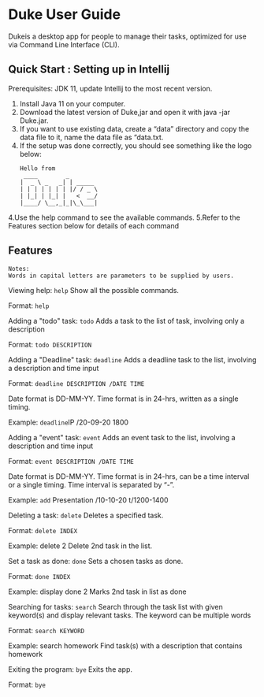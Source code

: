 
# Duke User Guide

Dukeis a desktop app for people to manage their tasks, optimized for use via Command Line Interface (CLI).

## Quick Start : Setting up in Intellij

Prerequisites: JDK 11, update Intellij to the most recent version.

1. Install Java 11 on your computer.
2. Download the latest version of Duke,jar and open it with java -jar Duke.jar.
3. If you want to use existing data, create a “data” directory and copy the data file to it, name the data file as “data.txt.
4. If the setup was done correctly, you should see something like the logo below:
   ```
   Hello from
    ____        _        
   |  _ \ _   _| | _____ 
   | | | | | | | |/ / _ \
   | |_| | |_| |   <  __/
   |____/ \__,_|_|\_\___|
   ```
4.Use the help command to see the available commands.
5.Refer to the Features section below for details of each command


## Features

````
Notes:
Words in capital letters are parameters to be supplied by users.
````


Viewing help: `help`
Show all the possible commands.

Format: `help`



Adding a "todo" task: `todo`
Adds a task to the list of task, involving only a description

Format: `todo DESCRIPTION` 

Adding a "Deadline" task: `deadline` 
Adds a deadline task to the list, involving a description and time input

Format: `deadline DESCRIPTION /DATE TIME`

Date format is DD-MM-YY. 
Time format is in 24-hrs, written as a single timing. 

Example: 
`deadline`IP /20-09-20 1800

Adding a "event" task: `event`
Adds an event task to the list, involving a description and time input

Format: `event DESCRIPTION /DATE TIME`

Date format is DD-MM-YY. 
Time format is in 24-hrs, can be a time interval or a single timing.
Time interval is separated by “-”.

Example:
`add` Presentation /10-10-20 t/1200-1400


Deleting a task: `delete`
Deletes a specified task.

Format: `delete INDEX`

Example:
delete 2
Delete 2nd task in the list.


Set a task as done: `done` 
Sets a chosen tasks as done.

Format: `done INDEX`

Example:
display
done 2
Marks 2nd task in list as done


Searching for tasks: `search`
Search through the task list with given keyword(s) and display relevant tasks. The keyword can be multiple words 

Format: `search KEYWORD`

Example:
search homework
Find task(s) with a description that contains homework


Exiting the program: `bye`
Exits the app.

Format: `bye`





